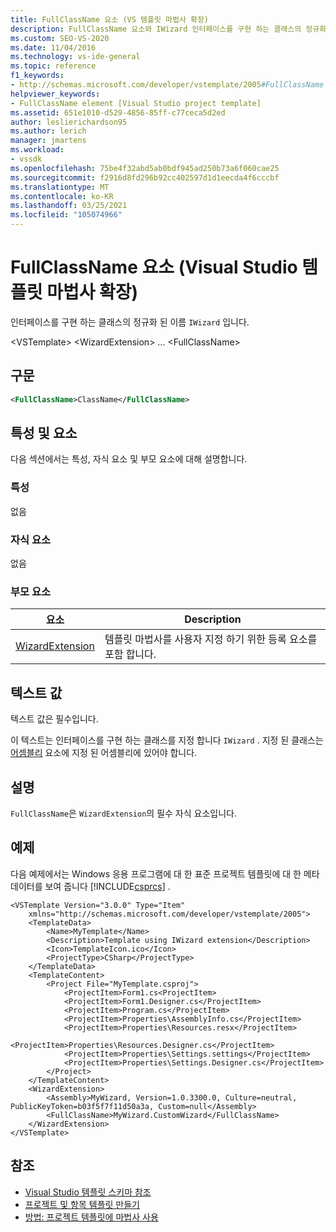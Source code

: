 ```yaml
---
title: FullClassName 요소 (VS 템플릿 마법사 확장)
description: FullClassName 요소와 IWizard 인터페이스를 구현 하는 클래스의 정규화 된 이름에 대해 알아봅니다.
ms.custom: SEO-VS-2020
ms.date: 11/04/2016
ms.technology: vs-ide-general
ms.topic: reference
f1_keywords:
- http://schemas.microsoft.com/developer/vstemplate/2005#FullClassName
helpviewer_keywords:
- FullClassName element [Visual Studio project template]
ms.assetid: 651e1010-d529-4856-85ff-c77ceca5d2ed
author: leslierichardson95
ms.author: lerich
manager: jmartens
ms.workload:
- vssdk
ms.openlocfilehash: 75be4f32abd5ab0bdf945ad250b73a6f060cae25
ms.sourcegitcommit: f2916d8fd296b92cc402597d1d1eecda4f6cccbf
ms.translationtype: MT
ms.contentlocale: ko-KR
ms.lasthandoff: 03/25/2021
ms.locfileid: "105074966"
---
```

# <a name="fullclassname-element-visual-studio-template-wizard-extension"></a>FullClassName 요소 (Visual Studio 템플릿 마법사 확장)
인터페이스를 구현 하는 클래스의 정규화 된 이름 `IWizard` 입니다.

 \<VSTemplate> \<WizardExtension>
... \<FullClassName>

## <a name="syntax"></a>구문

```xml
<FullClassName>ClassName</FullClassName>
```

## <a name="attributes-and-elements"></a>특성 및 요소
 다음 섹션에서는 특성, 자식 요소 및 부모 요소에 대해 설명합니다.

### <a name="attributes"></a>특성
 없음

### <a name="child-elements"></a>자식 요소
 없음

### <a name="parent-elements"></a>부모 요소

|요소|Description|
|-------------|-----------------|
|[WizardExtension](../extensibility/wizardextension-element-visual-studio-templates.md)|템플릿 마법사를 사용자 지정 하기 위한 등록 요소를 포함 합니다.|

## <a name="text-value"></a>텍스트 값
 텍스트 값은 필수입니다.

 이 텍스트는 인터페이스를 구현 하는 클래스를 지정 합니다 `IWizard` . 지정 된 클래스는 [어셈블리](../extensibility/assembly-element-visual-studio-template-wizard-extension.md) 요소에 지정 된 어셈블리에 있어야 합니다.

## <a name="remarks"></a>설명
 `FullClassName`은 `WizardExtension`의 필수 자식 요소입니다.

## <a name="example"></a>예제
 다음 예제에서는 Windows 응용 프로그램에 대 한 표준 프로젝트 템플릿에 대 한 메타 데이터를 보여 줍니다 [!INCLUDE[csprcs](../data-tools/includes/csprcs_md.md)] .

```
<VSTemplate Version="3.0.0" Type="Item"
    xmlns="http://schemas.microsoft.com/developer/vstemplate/2005">
    <TemplateData>
        <Name>MyTemplate</Name>
        <Description>Template using IWizard extension</Description>
        <Icon>TemplateIcon.ico</Icon>
        <ProjectType>CSharp</ProjectType>
    </TemplateData>
    <TemplateContent>
        <Project File="MyTemplate.csproj">
            <ProjectItem>Form1.cs<ProjectItem>
            <ProjectItem>Form1.Designer.cs</ProjectItem>
            <ProjectItem>Program.cs</ProjectItem>
            <ProjectItem>Properties\AssemblyInfo.cs</ProjectItem>
            <ProjectItem>Properties\Resources.resx</ProjectItem>
            <ProjectItem>Properties\Resources.Designer.cs</ProjectItem>
            <ProjectItem>Properties\Settings.settings</ProjectItem>
            <ProjectItem>Properties\Settings.Designer.cs</ProjectItem>
        </Project>
    </TemplateContent>
    <WizardExtension>
        <Assembly>MyWizard, Version=1.0.3300.0, Culture=neutral, PublicKeyToken=b03f5f7f11d50a3a, Custom=null</Assembly>
        <FullClassName>MyWizard.CustomWizard</FullClassName>
    </WizardExtension>
</VSTemplate>
```

## <a name="see-also"></a>참조
- [Visual Studio 템플릿 스키마 참조](../extensibility/visual-studio-template-schema-reference.md)
- [프로젝트 및 항목 템플릿 만들기](../ide/creating-project-and-item-templates.md)
- [방법: 프로젝트 템플릿에 마법사 사용](../extensibility/how-to-use-wizards-with-project-templates.md)
